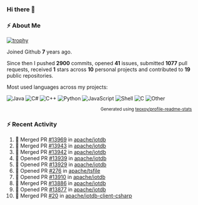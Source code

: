 ### Hi there 👋

### :zap: About Me

[![trophy](https://github-profile-trophy.vercel.app/?username=HTHou&theme=onedark)](https://github.com/ryo-ma/github-profile-trophy)
   
Joined Github **7** years ago.

Since then I pushed **2900** commits, opened **41** issues, submitted **1077** pull requests, received **1** stars across **10** personal projects and contributed to **19** public repositories.

Most used languages across my projects:

![Java](https://img.shields.io/static/v1?style=flat-square&label=%E2%A0%80&color=555&labelColor=%23b07219&message=Java%EF%B8%B189.6%25)
![C#](https://img.shields.io/static/v1?style=flat-square&label=%E2%A0%80&color=555&labelColor=%23178600&message=C%23%EF%B8%B13.9%25)
![C++](https://img.shields.io/static/v1?style=flat-square&label=%E2%A0%80&color=555&labelColor=%23f34b7d&message=C%2B%2B%EF%B8%B12.7%25)
![Python](https://img.shields.io/static/v1?style=flat-square&label=%E2%A0%80&color=555&labelColor=%233572A5&message=Python%EF%B8%B10.7%25)
![JavaScript](https://img.shields.io/static/v1?style=flat-square&label=%E2%A0%80&color=555&labelColor=%23f1e05a&message=JavaScript%EF%B8%B10.5%25)
![Shell](https://img.shields.io/static/v1?style=flat-square&label=%E2%A0%80&color=555&labelColor=%2389e051&message=Shell%EF%B8%B10.4%25)
![C](https://img.shields.io/static/v1?style=flat-square&label=%E2%A0%80&color=555&labelColor=%23555555&message=C%EF%B8%B10.4%25)
![Other](https://img.shields.io/static/v1?style=flat-square&label=%E2%A0%80&color=555&labelColor=%23ededed&message=Other%EF%B8%B11.4%25)

<p align="right"><sub>Generated using <a href="https://github.com/marketplace/actions/profile-readme-stats">teoxoy/profile-readme-stats</a></sub></p>


<!--![](https://github.com/HTHou/HTHou/blob/output/github-contribution-grid-snake.svg)-->

<!--![Haonan Hou's github stats](https://github-readme-stats.vercel.app/api?username=HTHou&count_private=true&show_icons=true&theme=onedark)-->

<!--![Haonan Hou's wakatime stats](https://github-readme-stats.vercel.app/api/wakatime?username=HTHou&layout=compact&theme=onedark)-->

<!--![Top Langs](https://github-readme-stats.vercel.app/api/top-langs/?username=HTHou&theme=onedark&layout=compact)-->

### :zap: Recent Activity
<!--START_SECTION:activity-->
1. 🎉 Merged PR [#13969](https://github.com/apache/iotdb/pull/13969) in [apache/iotdb](https://github.com/apache/iotdb)
2. 🎉 Merged PR [#13943](https://github.com/apache/iotdb/pull/13943) in [apache/iotdb](https://github.com/apache/iotdb)
3. 🎉 Merged PR [#13942](https://github.com/apache/iotdb/pull/13942) in [apache/iotdb](https://github.com/apache/iotdb)
4. 💪 Opened PR [#13939](https://github.com/apache/iotdb/pull/13939) in [apache/iotdb](https://github.com/apache/iotdb)
5. 💪 Opened PR [#13929](https://github.com/apache/iotdb/pull/13929) in [apache/iotdb](https://github.com/apache/iotdb)
6. 💪 Opened PR [#276](https://github.com/apache/tsfile/pull/276) in [apache/tsfile](https://github.com/apache/tsfile)
7. 💪 Opened PR [#13910](https://github.com/apache/iotdb/pull/13910) in [apache/iotdb](https://github.com/apache/iotdb)
8. 🎉 Merged PR [#13886](https://github.com/apache/iotdb/pull/13886) in [apache/iotdb](https://github.com/apache/iotdb)
9. 💪 Opened PR [#13877](https://github.com/apache/iotdb/pull/13877) in [apache/iotdb](https://github.com/apache/iotdb)
10. 🎉 Merged PR [#20](https://github.com/apache/iotdb-client-csharp/pull/20) in [apache/iotdb-client-csharp](https://github.com/apache/iotdb-client-csharp)
<!--END_SECTION:activity-->

<!--
**HTHou/HTHou** is a ✨ _special_ ✨ repository because its `README.md` (this file) appears on your GitHub profile.

Here are some ideas to get you started:

- 🔭 I’m currently working on ...
- 🌱 I’m currently learning ...
- 👯 I’m looking to collaborate on ...
- 🤔 I’m looking for help with ...
- 💬 Ask me about ...
- 📫 How to reach me: ...
- 😄 Pronouns: ...
- ⚡ Fun fact: ...
-->
